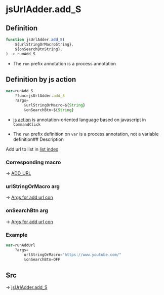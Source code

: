 # jsUrlAdder.add_S

## Definition

```js.js
function jsUrlAdder.add_S(
	${urlStringOrMacroString},
	${onSearchBtnString},
) -> runAdd_S
```

- The `run` prefix annotation is a process annotation
## Definition by js action

```js.js
var=runAdd_S
	?func=jsUrlAdder.add_S
	?args=
		&urlStringOrMacro=${String}
		&onSearchBtn=${String}
```

- [js action](#) is annotation-oriented language based on javascript in `CommandClick`

- The `run` prefix definition on `var` is a process annotation, not a variable definition## Description

Add url to list in [list index](https://github.com/puutaro/CommandClick/blob/master/md/developer/configs/listIndexConfig.md)

### Corresponding macro

-> [ADD_URL](https://github.com/puutaro/CommandClick/blob/master/md/developer/js_action/js_action_macro_for_toolbar.md#add_url)

### urlStringOrMacro arg

-> [Args for add url con](https://github.com/puutaro/CommandClick/blob/master/md/developer/js_action/js_action_macro_for_toolbar.md#args-for-add_url_con)

### onSearchBtn arg

-> [Args for add url con](https://github.com/puutaro/CommandClick/blob/master/md/developer/js_action/js_action_macro_for_toolbar.md#args-for-add_url_con)

### Example

```js.js
var=runAddUrl
    ?args=
        urlStringOrMacro="https://www.youtube.com/"
        &onSearchBtn=OFF
```



## Src

-> [jsUrlAdder.add_S](https://github.com/puutaro/CommandClick/blob/master/app/src/main/java/com/puutaro/commandclick/fragment_lib/terminal_fragment/js_interface/toolbar/JsUrlAdder.kt#L27)


